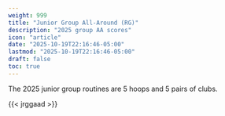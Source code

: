 ```yaml
---
weight: 999
title: "Junior Group All-Around (RG)"
description: "2025 group AA scores"
icon: "article"
date: "2025-10-19T22:16:46-05:00"
lastmod: "2025-10-19T22:16:46-05:00"
draft: false
toc: true
---
```


The 2025 junior group routines are 5 hoops and 5 pairs of clubs.

{{< jrggaad >}}